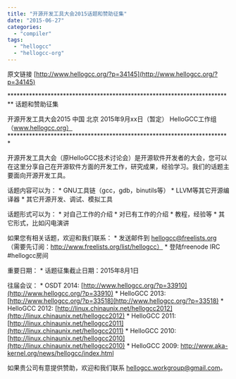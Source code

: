 ```yaml
---
title: "开源开发工具大会2015话题和赞助征集"
date: "2015-06-27"
categories: 
  - "compiler"
tags: 
  - "hellogcc"
  - "hellogcc-org"
---
```


原文链接 [http://www.hellogcc.org/?p=34145](http://www.hellogcc.org/?p=34145)

\*\*\*\*\*\*\*\*\*\*\*\*\*\*\*\*\*\*\*\*\*\*\*\*\*\*\*\*\*\*\*\*\*\*\*\*\*\*\*\*\*\*\*\*\*\*\*\*\*\*\*\*\*\*\*\*\*\*\*\*\*\*\*\*\*\*\*\*\*\*\*\*\* 话题和赞助征集

开源开发工具大会2015 中国 北京 2015年9月xx日（暂定） HelloGCC工作组 （www.hellogcc.org） \*\*\*\*\*\*\*\*\*\*\*\*\*\*\*\*\*\*\*\*\*\*\*\*\*\*\*\*\*\*\*\*\*\*\*\*\*\*\*\*\*\*\*\*\*\*\*\*\*\*\*\*\*\*\*\*\*\*\*\*\*\*\*\*\*\*\*\*\*\*\*\*

开源开发工具大会（原HelloGCC技术讨论会）是开源软件开发者的大会，您可以在这里分享自己在开源软件方面的开发工作，研究成果，经验学习。我们的话题主要面向开源开发工具。

话题内容可以为： \* GNU工具链（gcc，gdb，binutils等） \* LLVM等其它开源编译器 \* 其它开源开发、调试、模拟工具

话题形式可以为： \* 对自己工作的介绍 \* 对已有工作的介绍 \* 教程，经验等 \* 其它形式，比如闪电演讲

如果您有相关话题，欢迎和我们联系： \* 发送邮件到 hellogcc@freelists.org （需要先订阅：http://www.freelists.org/list/hellogcc） \* 登陆freenode IRC #hellogcc房间

重要日期： \* 话题征集截止日期：2015年8月1日

往届会议： \* OSDT 2014: [http://www.hellogcc.org/?p=33910](http://www.hellogcc.org/?p=33910) \* HelloGCC 2013: [http://www.hellogcc.org/?p=33518](http://www.hellogcc.org/?p=33518) \* HelloGCC 2012: [http://linux.chinaunix.net/hellogcc2012](http://linux.chinaunix.net/hellogcc2012) \* HelloGCC 2011: [http://linux.chinaunix.net/hellogcc2011](http://linux.chinaunix.net/hellogcc2011) \* HelloGCC 2010: [http://linux.chinaunix.net/hellogcc2010](http://linux.chinaunix.net/hellogcc2010) \* HelloGCC 2009: http://www.aka-kernel.org/news/hellogcc/index.html

如果贵公司有意提供赞助，欢迎和我们联系 hellogcc.workgroup@gmail.com。
